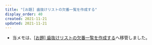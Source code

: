 ```yaml
---
title: "[お題] 歯抜けリストの欠番一覧を作成する"
display_order: 40
created: 2021-11-21
updated: 2021-11-21
---
```

- 当メモは、[\[お題\] 歯抜けリストの欠番一覧を作成する](https://thinktwice.tech/it/problem/creating_a_list_of_missing_numbers_in_the_toothless_list/)へ移管しました。